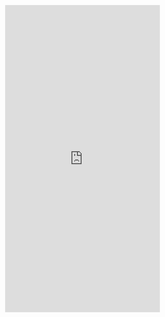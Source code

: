 
<iframe src="https://drive.google.com/file/d/1F5XlRcbgIKnV-3Tqmey3xarv6Ogpm-Ap/preview" width="100%" height="1000px" frameborder="0"></iframe>
